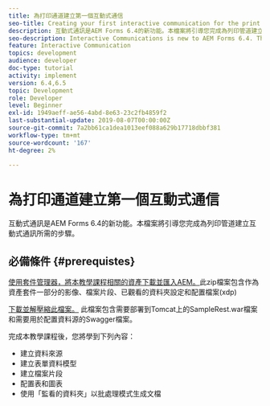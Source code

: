 ```yaml
---
title: 為打印通道建立第一個互動式通信
seo-title: Creating your first interactive communication for the print channel
description: 互動式通訊是AEM Forms 6.4的新功能。本檔案將引導您完成為列印管道建立互動式通訊所需的步驟。
seo-description: Interactive Communications is new to AEM Forms 6.4. This document will walk you through the steps needed to create an interactive communication for the print channel.
feature: Interactive Communication
topics: development
audience: developer
doc-type: tutorial
activity: implement
version: 6.4,6.5
topic: Development
role: Developer
level: Beginner
exl-id: 1949aeff-ae56-4abd-8e63-23c2fb4859f2
last-substantial-update: 2019-08-07T00:00:00Z
source-git-commit: 7a2bb61ca1dea1013eef088a629b17718dbbf381
workflow-type: tm+mt
source-wordcount: '167'
ht-degree: 2%

---
```


# 為打印通道建立第一個互動式通信

互動式通訊是AEM Forms 6.4的新功能。本檔案將引導您完成為列印管道建立互動式通訊所需的步驟。

## 必備條件 {#prerequistes}

[使用套件管理器，將本教學課程相關的資產下載並匯入AEM。](assets/gettingstartedassets.zip)此zip檔案包含作為資產套件一部分的影像、檔案片段、已觀看的資料夾設定和配置檔案(xdp)

[下載並解壓縮此檔案。](assets/warfileandswaggerfile.zip) 此檔案包含需要部署到Tomcat上的SampleRest.war檔案和需要用於配置資料源的Swagger檔案。

完成本教學課程後，您將學到下列內容：

* 建立資料來源
* 建立表單資料模型
* 建立檔案片段
* 配置表和圖表
* 使用「監看的資料夾」以批處理模式生成文檔
